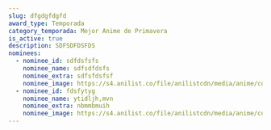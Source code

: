 ```yaml
---
slug: dfgdgfdgfd
award_type: Temporada
category_temporada: Mejor Anime de Primavera
is_active: true
description: SDFSDFDSFDS
nominees:
  - nominee_id: sdfdsfsfs
    nominee_name: sdfsdfdsfs
    nominee_extra: sdfsfdsfsf
    nominee_image: https://s4.anilist.co/file/anilistcdn/media/anime/cover/large/bx153554-hHYe9aV6Gvlv.jpg
  - nominee_id: fdsfytyg
    nominee_name: ytidljh,mvn
    nominee_extra: nbmmbmuih
    nominee_image: https://s4.anilist.co/file/anilistcdn/media/anime/cover/large/bx184989-UaWWbrRn2vWV.jpg
---
```

